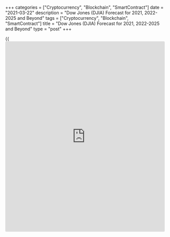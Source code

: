 +++
categories = ["Cryptocurrency", "Blockchain", "SmartContract"]
date = "2021-03-22"
description = "Dow Jones (DJIA) Forecast for 2021, 2022-2025 and Beyond"
tags = ["Cryptocurrency", "Blockchain", "SmartContract"]
title = "Dow Jones (DJIA) Forecast for 2021, 2022-2025 and Beyond"
type = "post"
+++

{{<iframe id="large-banner" src="https://www.bounty.group/#slide=12.0" width="100%" height="600" scrolling="no" style="border: 0px solid rgb(216, 221, 230); border-radius: 3px;">}}

2021-03-22

2021-03-22

Dow Jones Forecast for 2021 and BeyondJana Kane

Dow Jones stands for Dow Jones Industrial Average ([DJIA][1]). The Dow
Jones price is an average of the prices of 30 companies from various
industries listed on the New York Stock Exchange (NYSE). Large
corporations that make up the U.S stock market index include Apple, Walt
Disney, Walmart, Nike, McDonald’s, Microsoft, and Coca-Cola.

The article covers the following subjects:

In this Dow Jones forecast article, we will discuss the Dow Jones Stock
Index and look at its price [history](https://www.fixpro.org/post/chargeless-historical-data-api-backtesting/), factors that can affect the DJI,
what experts have to say, and prediction charts. Learn all this and more
in this Dow Jones outlook by LiteForex.

## About the Dow Jones Stock Index

The Dow Jones index is the oldest stock index in the United States. The
“Dow” or “DJI” was founded in 1896 by Charles Dow and Edward Jones.
Originally, the Dow Jones consisted only of industrial companies, but
this is no longer the case. Of the original 12 companies, only General
Electric still exists. In 2018, this company, which was once the largest
in the world, was removed from the index. Procter & Gamble has now been
included in the Dow for the longest time - since 1932.

When the Dow Jones was created, the index was at a price of $40.94. This
was the average of the prices of the 12 shares, with each share counted
equally. In 1916, the index was expanded to 20 stocks. Since 1928, the
Dow has included 30 listed companies, which is why it is also referred
to as “Dow 30.”

The product code of Dow Jones Index is [#YM][1] according to the CME
stock exchange.

The Dow Jones is one of the few indices to use a price-weighted index.
This in contrast to, for example, the AEX. This means that a stock with
a high price can have a big impact on the index’s overall movement. In
other words: not every company is equally important and counts equally
for the stand of the fair. The Dow Jones index provides a good picture
of the economic situation in America.

The calculation of the final price of the index is even more
complicated: to also take stock splits and stock dividends into account,
the average is divided by the Dow Divisor, which is a number that
maintains the correctness of the index. This Dow Divisor is regularly
updated. This is to give an idea of [how to](https://www.playgroundfx.com/blog/forex-trading-how-to/) analyze the Dow Jones
forecast.

## Factors That Can Impact the Dow Jones Stock Price

### Factor # 1 – Current News

First of all, we know that the price of the Dow Jones is calculated
using data from its companies. That is why it is important to keep a
close eye on all the major [news](https://www.letsplayfx.com/blog/forex-news-website/) and results of the companies that weigh
the most in this reference index.

### Factor # 2 –  U.S. Economic Data

The most important economic data published by the U.S. government is
also very important. Figures may include unemployment, trade balance,
GDP growth rate, inflation rate, retail sales, durable goods, and
industrial orders, business sentiment, or consumer confidence.

### Factor # 3 – U.S. Dollar Exchange Rate

The value of the U.S. dollar against other currencies is also a factor
that can affect the Dow Jones, as it will affect the export or import
profitability of U.S. listed companies. If the U.S. dollar is going
down, so is the stock index.

### Factor # 4 –  U.S. Federal Reserve Communications

Finally, we will also review communications from the U.S. Federal
Reserve on interest rates, as well as the press conferences of these
organizations.

## Dow Jones Today

Today, Dow Jones Industrial Average ([#YM][1]) is traded at $32 771.0.
You can refer to this article to see the Dow Jones price tomorrow.

Below is an interactive Dow Jones online chart that shows the [rate][1]
for buying and selling:

## Dow Jones Predictions by Experts

1\. A volatile and unpredictable DJIA

Firstly, there are no such long-term predictions for the DJIA. The
market is too volatile to make such forecasts. Especially after the
Corona crisis, experts are afraid to make predictions. However, we found
a few.

2\. Wallet[investor](https://www.fintechee.com/tutorial-for-forex-trading/investor-mode/)

At Wallet[investor](https://www.fintechee.com/tutorial-for-forex-trading/investor-mode/).com, [they predict][2] that if you are looking for
stocks with good returns, the Dow Jones Industrial Average can be a
profitable investment option. Dow Jones Industrial Average’s quote is
above 33,000 USD at 2021-03-18. Based on their forecasts, a long-term
increase is expected.

3\. Investinghaven

This Dow Jones forecast for 2021 is [strongly bullish][3]. At
Investinghaven, they expected the Dow Jones to hit 32,000 points in
early 2021. They forecast lots of volatility as the Dow Jones will be
testing the 34k area, presumably near the end of 2021 or in 2022.
Investors should get the maximum value out of the bullish potential from
this Dow Jones projection.

## Long-Term DJIA Technical Analysis

Investors have paid higher prices over time to buy Dow Jones Industrial
Average, and the index is in a rising trend channel in the long term.
This signals increasing optimism among [investor](https://www.fintechee.com/tutorial-for-forex-trading/investor-mode/)s and indicates a
continued bullish rise. There is no resistance in the price forecast
chart, and further rise is indicated. In case of a negative reaction,
the index has support at approximately 29600 points. The index is
assessed as technically positive for the long term.

## Dow Jones Forecast 2022

Below is a Dow Jones prediction graph for 2022. Please remember that a
long-term Dow Jones forecast is very approximate and is subject to
change at any time.

 **Year**

|

 **Mo**

|

 **Min**

|

 **Max**

|

 **Close**

|

 **Mo,%**

|

 **Total%**  
  
---|---|---|---|---|---|---  
  
 **2022**

|

 **Jan**

|

 **31191**

|

 **35173**

|

 **33182**

|

 **1.0%**

|

 **5.2%**  
  
 **2022**

|

 **Feb**

|

 **32751**

|

 **36931**

|

 **34841**

|

 **5.0%**

|

 **10.5%**  
  
 **2022**

|

 **Mar**

|

 **34388**

|

 **38778**

|

 **36583**

|

 **5.0%**

|

 **16.0%**  
  
 **2022**

|

 **Apr**

|

 **32669**

|

 **36839**

|

 **34754**

|

 **-5.0%**

|

 **10.2%**  
  
 **2022**

|

 **May**

|

 **31035**

|

 **34997**

|

 **33016**

|

 **-5.0%**

|

 **4.7%**  
  
 **2022**

|

 **Jun**

|

 **30728**

|

 **34650**

|

 **32689**

|

 **-1.0%**

|

 **3.7%**  
  
 **2022**

|

 **Jul**

|

 **31262**

|

 **35252**

|

 **33257**

|

 **1.7%**

|

 **5.5%**  
  
 **2022**

|

 **Aug**

|

 **32066**

|

 **36160**

|

 **34113**

|

 **2.6%**

|

 **8.2%**  
  
 **2022**

|

 **Sep**

|

 **33001**

|

 **37213**

|

 **35107**

|

 **2.9%**

|

 **11.3%**  
  
 **2022**

|

 **Oct**

|

 **32987**

|

 **37199**

|

 **35093**

|

 **0.0%**

|

 **11.3%**  
  
 **2022**

|

 **Nov**

|

 **32822**

|

 **37012**

|

 **34917**

|

 **-0.5%**

|

 **10.7%**  
  
 **2022**

|

 **Dec**

|

 **34463**

|

 **38863**

|

 **36663**

|

 **5.0%**

|

 **16.3%**  
  
 _Source: Longforecast_

## Dow Jones Stock Index Price Forecast 2023

Next, we have listed a Dow Jones price prediction table for the first
three months of 2023. Please keep in mind that long-term forecasts are
often unreliable and are created to form an approximate idea of how much
this stock’s index value will change in the future.

 **Year**

|

 **Mo**

|

 **Min**

|

 **Max**

|

 **Close**

|

 **Mo,%**

|

 **Total%**  
  
---|---|---|---|---|---|---  
  
 **2023**

|

 **Jan**

|

 **32740**

|

 **36920**

|

 **34830**

|

 **-5.0%**

|

 **10.4%**  
  
 **2023**

|

 **Feb**

|

 **32955**

|

 **37161**

|

 **35058**

|

 **0.7%**

|

 **11.2%**  
  
 **2023**

|

 **Mar**

|

 **33249**

|

 **37493**

|

 **35371**

|

 **0.9%**

|

 **12.2%**  
  
 _Source: Longforecast_

## Long Term Dow Jones Forecast 2025-2030*

While some [advisor](https://www.fintechee.com/tutorial-for-forex-trading/expert-advisor/)s are optimistic that the bull market will continue,
others are preparing [investor](https://www.fintechee.com/tutorial-for-forex-trading/investor-mode/)s for what they see as its imminent end. As
the current bull is now the second-longest ever, these [advisor](https://www.fintechee.com/tutorial-for-forex-trading/expert-advisor/)s say that
the odds are overwhelming that it will soon be going bearish.

However, Dave S. Gilreath, partner and founder of Sheaff Brock
Investment Advisors, is [very confident][4] and sees a bright economic
and other market future ahead. He believes the current bull is likely to
continue galloping for years to come, pushing the Dow Jones Industrial
Average above 40,000 by 2025.

Companies typically grow their earnings over time. Assuming an average
growth of net earnings is 7% per year, we can compute that in a five-
year period of time, a company’s cumulative profits will be about $40
for every $100 invested.

Reasoning onward, using a mathematical forecasting model, we can dig up
more interesting results. The year 2020 marks where this math equation
took us above 30,000. In 2030, projections and trends show that the Dow
would reach 50,000, [says][5] Brian Evans - the owner of Madrona Funds,
LLC and [Bauer Evans CPAs][6], who also serves as the firms’ chief
investment officer, lead planner, and senior portfolio manager. He was
honored to ring the bell on the NYSE.

*Please note that such a long-term price prediction of US stocks is based on speculation and cannot be seen as reliable or realistic.

## How Did the Price of Dow Jones Change Over Time?

 _Source: Macrotrends.net_

Is the Dow Jones Industrial Index price expected to rise? We can’t
predict with certainty what the price of DJI will be in the next 10
years, but we can look back at the Dow Jones [historical](https://www.fintechee.com/services/historical-data-for-forex/) trends. This can
help us make more reliable index predictions. The above chart is a
[historical](https://www.fintechee.com/services/historical-data-for-forex/) price chart that shows how the price of the DJIA changed over
the past 10 years:

## What Is the Future of Dow Jones? Is Dow Jones Still a Profitable
Investment?

In recent years, the Dow Jones price has risen enormously, as can be
seen in the above tables. The Dow Jones rate has been tracked since
1896, and in 1976, the 1000-point limit was broken. Subsequently, the
limit of 20,000 points was reached in 2017, and the Dow Jones price is
now already at more than 30,000 points.

Nevertheless, the question remains where the limit lies for the Dow
Jones index. What has become clear is that the Dow Jones price has
become much more volatile, with [daily](https://www.fintecher.org/2020/03/03/forex-trading-daily-strategy/) fluctuations of hundreds of points
being no exception. Below is a Dow Jones price prediction chart for
2021:

 **Year**

|

 **Mo**

|

 **Min**

|

 **Max**

|

 **Close**

|

 **Mo,%**

|

 **Total%**  
  
---|---|---|---|---|---|---  
  
 **2021**

|

 **Apr**

|

 **27878**

|

 **31436**

|

 **29657**

|

 **-3.0%**

|

 **-6.0%**  
  
 **2021**

|

 **May**

|

 **29099**

|

 **32813**

|

 **30956**

|

 **4.4%**

|

 **-1.8%**  
  
 **2021**

|

 **Jun**

|

 **28724**

|

 **32390**

|

 **30557**

|

 **-1.3%**

|

 **-3.1%**  
  
 **2021**

|

 **Jul**

|

 **29477**

|

 **33241**

|

 **31359**

|

 **2.6%**

|

 **-0.6%**  
  
 **2021**

|

 **Aug**

|

 **30951**

|

 **34903**

|

 **32927**

|

 **5.0%**

|

 **4.4%**  
  
 **2021**

|

 **Sep**

|

 **29488**

|

 **33252**

|

 **31370**

|

 **-4.7%**

|

 **-0.5%**  
  
 **2021**

|

 **Oct**

|

 **28634**

|

 **32290**

|

 **30462**

|

 **-2.9%**

|

 **-3.4%**  
  
 **2021**

|

 **Nov**

|

 **30066**

|

 **33904**

|

 **31985**

|

 **5.0%**

|

 **1.4%**  
  
 **2021**

|

 **Dec**

|

 **30876**

|

 **34818**

|

 **32847**

|

 **2.7%**

|

 **4.2%**  
  
 _Source: Longforecast_

The Dow Jones index remains popular among [investor](https://www.fintechee.com/tutorial-for-forex-trading/investor-mode/)s. Therefore, the
companies included in the Dow Jones index are, therefore, world-leading
companies whose shares are widely traded. Are you interested in index
investing but would like to know more about it and always see an up-to-
date version? Make sure to create a free demo account on LiteForex! This
way, you’ll be up to date with our free [news](https://www.letsplayfx.com/blog/forex-news-website/)letter, and the user-
friendly interface will come in handy if you decide to start investing
or trading.

## Price chart of YM in real time mode

The content of this article reflects the author’s opinion and does not
necessarily reflect the official position of LiteForex. The material
published on this page is provided for informational purposes only and
should not be considered as the provision of investment advice for the
purposes of Directive 2004/39/EC.

Rate this article:

{{value}}

( {{count}} {{title}} )

   1. my.liteforex.com/trading/chart?symbol=YM
   2. wallet[investor](https://www.fintechee.com/tutorial-for-forex-trading/investor-mode/).com/stock-forecast/dji-stock-prediction
   3. investinghaven.com/forecasts/dow-jones-forecast-2020-2021/
   4. www.cnbc.com/2018/07/03/heres-why-the-dow-will-hit-40000-by-2025.html
   5. www.kiplinger.com/article/investing/t038-c032-s014-when-the-dow-should-hit-50-000-and-why.html
   6. bauerevans.com/